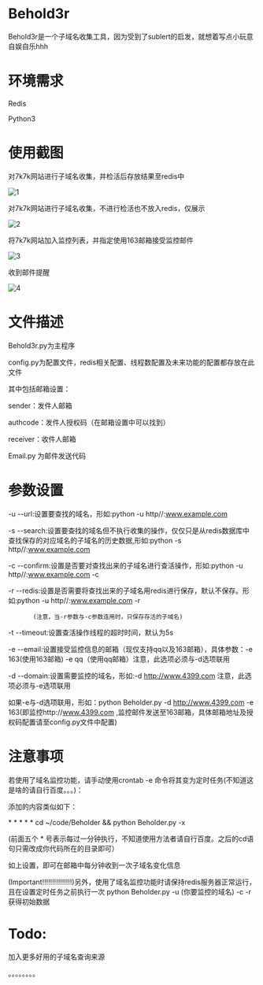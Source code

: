 # Behold3r
Behold3r是一个子域名收集工具，因为受到了sublert的启发，就想着写点小玩意自娱自乐hhh

# 环境需求
Redis

Python3

# 使用截图
对7k7k网站进行子域名收集，并检活后存放结果至redis中

![1](https://github.com/phantom11235/Behold3r/blob/master/example/1.png)

对7k7k网站进行子域名收集，不进行检活也不放入redis，仅展示

![2](https://github.com/phantom11235/Behold3r/blob/master/example/2.png)

将7k7k网站加入监控列表，并指定使用163邮箱接受监控邮件

![3](https://github.com/phantom11235/Behold3r/blob/master/example/3.png)

收到邮件提醒

![4](https://github.com/phantom11235/Behold3r/blob/master/example/4.png)

# 文件描述
Behold3r.py为主程序

config.py为配置文件，redis相关配置、线程数配置及未来功能的配置都存放在此文件

其中包括邮箱设置：

sender：发件人邮箱

authcode：发件人授权码（在邮箱设置中可以找到）

receiver：收件人邮箱

Email.py 为邮件发送代码

# 参数设置
-u --url:设置要查找的域名，形如:python -u http//:www.example.com

-s --search:设置要查找的域名但不执行收集的操作，仅仅只是从redis数据库中查找保存的对应域名的子域名的历史数据,形如:python -s http//:www.example.com

-c --confirm:设置是否要对查找出来的子域名进行查活操作，形如:python -u http//:www.example.com -c

-r --redis:设置是否需要将查找出来的子域名用redis进行保存，默认不保存。形如:python -u http//:www.example.com -r

           (注意，当-r参数与-c参数连用时，只保存存活的子域名)
-t --timeout:设置查活操作线程的超时时间，默认为5s

-e --email:设置接受监控信息的邮箱（现仅支持qq以及163邮箱），具体参数：-e 163(使用163邮箱)  -e qq（使用qq邮箱）注意，此选项必须与-d选项联用

-d --domain:设置需要监控的域名，形如:-d http://www.4399.com  注意，此选项必须与-e选项联用

如果-e与-d选项联用，形如：python Beholder.py -d http://www.4399.com  -e 163(即监控http://www.4399.com ,监控邮件发送至163邮箱，具体邮箱地址及授权码配置请至config.py文件中配置)

# 注意事项
若使用了域名监控功能，请手动使用crontab -e 命令将其变为定时任务(不知道这是啥的请自行百度。。。)：

添加的内容类似如下：

\* * * * * cd ~/code/Beholder && python Beholder.py -x

(前面五个 * 号表示每过一分钟执行，不知道使用方法者请自行百度。之后的cd语句只需改成你代码所在的目录即可）

如上设置，即可在邮箱中每分钟收到一次子域名变化信息

(Important!!!!!!!!!!!!!!!)另外，使用了域名监控功能时请保持redis服务器正常运行，且在设置定时任务之前执行一次 python Beholder.py -u (你要监控的域名) -c -r 获得初始数据

# Todo:

加入更多好用的子域名查询来源

。。。。。。。。
